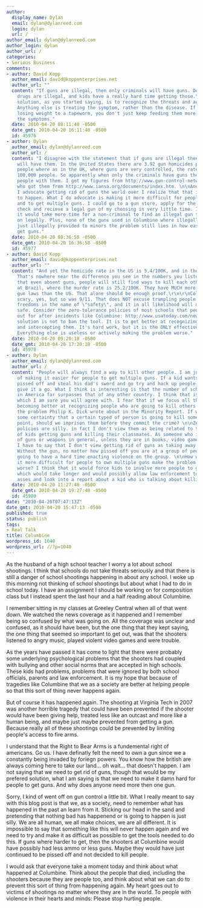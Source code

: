 ```yaml
---
author:
  display_name: Dylan
  email: dylan@dylanreed.com
  login: dylan
  url: /
author_email: dylan@dylanreed.com
author_login: dylan
author_url: /
categories:
- Serious Business
comments:
- author: David Kopp
  author_email: david@koppenterprises.net
  author_url: ""
  content: "If guns are illegal, then only criminals will have guns. Don't forget,
    drugs are illegal, and kids have a really hard time getting those.\r\n\r\nThe
    solution, as you started saying, is to recognize the threats and act on them.
    Anything else is treating the symptom, rather than the disease. If someone is
    losing weight to a tapeworm, you don't just keep feeding them more food to hide
    the symptoms."
  date: 2010-04-20 08:11:40 -0500
  date_gmt: 2010-04-20 16:11:40 -0500
  id: 45976
- author: Dylan
  author_email: dylan@dylanreed.com
  author_url: /
  content: "I disagree with the statement that if guns are illegal then only criminals
    will have them. In the United States there are 3.92 gun homicides per 100,000
    people where as in the UK, where guns are very controlled, the rate is .1 per
    100,000 people. So apparently when only the criminals have guns they don't kill
    people with them. I got my figures from http://www.gun-control-network.org/GF10.htm
    who got them from http://www.iansa.org/documents/index.htm. \n\nAnd while personally
    I advocate getting rid of guns the world over I realize that that is never going
    to happen. What I do advocate is making it more difficult for people to get guns
    and to get multiple guns. I could go to a gun store, apply for the background
    check and recieve a legal gun of my choosing in very little time. I wager that
    it would take more time for a non-criminal to find an illegal gun then to purchase
    on legally. Plus, none of the guns used in Columbine where illegally purchased
    just illegally provided to minors the problem still lies in how easy it is to
    get guns."
  date: 2010-04-20 08:36:58 -0500
  date_gmt: 2010-04-20 16:36:58 -0500
  id: 45977
- author: David Kopp
  author_email: david@koppenterprises.net
  author_url: ""
  content: "And yet the homicide rate in the US is 5.4/100K, and in the UK it's 2.03/100K.
    That's nowhere near the difference you see in the numbers you listed. Which means
    that even absent guns, people will still find ways to kill each other. Hell, look
    at Brazil, where the murder rate is 25.2/100K. They have MUCH more restrictive
    gun laws than the US. That alone should be enough proof.\r\n\r\nColumbine was
    scary, yes, but so was 9/11. That does NOT excuse trampling people's rights and
    freedoms in the name of \"safety\", and it in all likelihood will make us less
    safe. Consider the zero-tolerance policies of most schools that people have cried
    out for after incidents like Columbine: http://www.usatoday.com/news/education/2006-08-09-zero-tolerance_x.htm\r\n\r\nThe
    solution is not to ban the tool. It is to get better at recognizing the problems
    and intercepting them. It's hard work, but it is the ONLY effective thing to do.
    Everything else is useless or actively making the problem worse."
  date: 2010-04-20 09:20:18 -0500
  date_gmt: 2010-04-20 17:20:18 -0500
  id: 45978
- author: Dylan
  author_email: dylan@dylanreed.com
  author_url: /
  content: "People will always find a way to kill other people. I am just not a fan
    of making it easier for people to get multiple guns. If a kid wants to get all
    pissed off and steal his dad's sword and go try and hack up people, by all means
    give it a go. What I think is interesting is that the number of school shootings
    in America far surpasses that of any other country. I think that is a problem,
    which I am sure you will agree with. I fear that if we focus all this energy on
    becoming better at recognizing people who are going to kill others we run into
    the problem Philip K. Dick wrote about in the Minority Report. If we can say with
    some certainty that a certain typed of person is going to kill someone at some
    point, should we imprison them before they commit the crime? \n\nZero Tolerance
    policies are silly. in fact I don't view them as being related to the problem
    of kids getting guns and killing their classmates. As someone who is not a fan
    of guns or weapons in general, unless they are in books, video games or movies,
    I have to say that I don't view getting rid of guns as taking away just the tools.
    Without the gun, no matter how pissed off you are at a group of people you are
    going to have a hard time enacting violence on the group. \n\nHow would making
    it more difficult for people to own multiple guns make the problem of school shootings
    worse? I think that it would force kids to involve more people to get their weapons,
    which would take longer and would possibly allow law enforcement to get off their
    asses and look into a report about a kid who is talking about killing his classmates."
  date: 2010-04-20 11:27:48 -0500
  date_gmt: 2010-04-20 19:27:48 -0500
  id: 45980
date: "2010-04-20T07:47:13Z"
date_gmt: 2010-04-20 15:47:13 -0500
published: true
status: publish
tags:
- Real Talk
title: Columbine
wordpress_id: 1040
wordpress_url: //?p=1040
---
```


As the husband of a high school teacher I worry a lot about school shootings. I think that schools do not take threats seriously and that there is still a danger of school shootings happening in about any school. I woke up this morning not thinking of school shootings but about what I had to do in school today. I have an assignment I should be working on for composition class but I instead spent the last hour and a half reading about Columbine.

I remember sitting in my classes at Greeley Central when all of that went down. We watched the news coverage as it happened and I remember being so confused by what was going on. All the coverage was unclear and confused, as it should have been, but the one thing that they kept saying, the one thing that seemed so important to get out, was that the shooters listened to angry music, played violent video games and were trouble.

As the years have passed it has come to light that there were probably some underlying psychological problems that the shooters had coupled with bullying and other social norms that are accepted in high schools. These kids had problems, problems that were ignored by both school officials, parents and law enforcement. It is my hope that because of tragedies like Columbine that we as a society are better at helping people so that this sort of thing never happens again.

But of course it has happened again. The shooting at Virginia Tech in 2007 was another horrible tragedy that could have been prevented if the shooter would have been giving help, treated less like an outcast and more like a human being, and maybe just maybe prevented from getting a gun. Because really all of these shootings could be prevented by limiting people's access to fire arms.

I understand that the Right to Bear Arms is a fundemental right of americans. Go us. I have definatly felt the need to own a gun since we a constantly being invaded by foriegn powers. You know how the british are always coming here to take our land... oh wait... that doesn't happen. I am not saying that we need to get rid of guns, though that would be my prefered solution, what I am saying is that we need to make it damn hard for people to get guns. And why does anyone need more then one gun.

Sorry, I kind of went off on gun control a little bit. What I really meant to say with this blog post is that we, as a society, need to remember what has happened in the past an learn from it. Sticking our head in the sand and pretending that nothing bad has happenend or is going to happen is just silly. We are all human, we all make choices, we are all different. It is impossible to say that something like this will never happen again and we need to try and make it as difficult as possible to get the tools needed to do this.  If guns where harder to get, then the shooters at Columbine would have possibly had less ammo or less guns. Maybe they would have just continued to be pissed off and not decided to kill people.

I would ask that everyone take a moment today and think about what happened at Columbine. Think about the people that died, including the shooters because they are people too, and think about what we can do to prevent this sort of thing from happening again. My heart goes out to victims of shootings no matter where they are in the world. To people with violence in their hearts and minds: Please stop hurting people.
